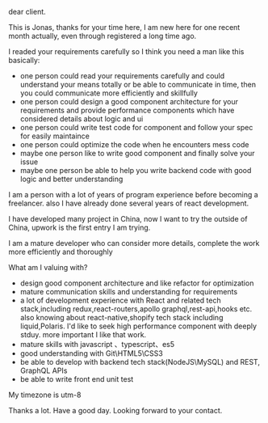 dear client.

This is Jonas, thanks for your time here, I am new here for one recent month actually, even through registered a long time ago.

I readed your requirements carefully so I think you need a man like this basically:
- one person could read your requirements carefully and could understand your means totally or be able to communicate in time, then you could communicate more efficiently and skillfully
- one person could design a good component architecture for your requirements and provide performance components which have considered details about logic and ui 
- one person could write test code for component and follow your spec for easily maintaince
- one person could optimize the code when he encounters mess code
- maybe one person like to write good component and finally solve your issue
- maybe one person be able to help you write backend code with good logic and better understanding

I am a person with a lot of years of program experience before becoming a freelancer. also I have already done several years of react development.  

I have developed many project in China, now I want to try the outside of China, upwork is the first entry I am trying.

I am a mature developer who can consider more details, complete the work more efficiently and thoroughly

What am I valuing with?

- design good component architecture and like refactor for optimization 
- mature communication skills and understanding for requirements
- a lot of development experience with React and related tech stack,including redux,react-routers,apollo graphql,rest-api,hooks etc. also knowing about react-native,shopify tech stack including liquid,Polaris. I'd like to seek high performance component with deeply stduy. more important I like that work.
- mature skills with javascript 、typescript、es5
- good understanding with Git\HTML5\CSS3
- be able to develop with backend tech stack(NodeJS\MySQL) and REST, GraphQL APIs 
- be able to write front end unit test

My timezone is utm-8

Thanks a lot. Have a good day. Looking forward to your contact.

